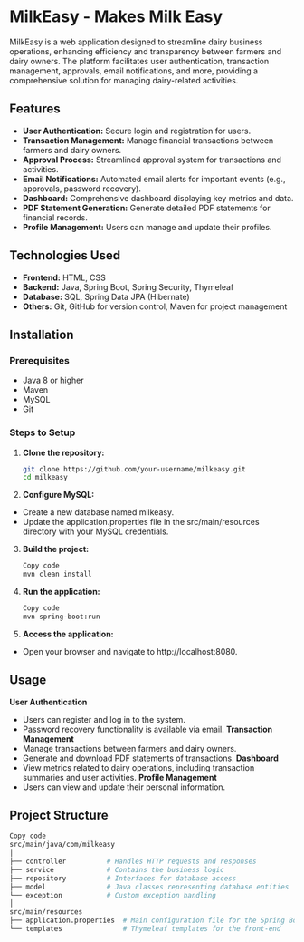 # MilkEasy - Makes Milk Easy

MilkEasy is a web application designed to streamline dairy business operations, enhancing efficiency and transparency between farmers and dairy owners. The platform facilitates user authentication, transaction management, approvals, email notifications, and more, providing a comprehensive solution for managing dairy-related activities.

## Features

- **User Authentication:** Secure login and registration for users.
- **Transaction Management:** Manage financial transactions between farmers and dairy owners.
- **Approval Process:** Streamlined approval system for transactions and activities.
- **Email Notifications:** Automated email alerts for important events (e.g., approvals, password recovery).
- **Dashboard:** Comprehensive dashboard displaying key metrics and data.
- **PDF Statement Generation:** Generate detailed PDF statements for financial records.
- **Profile Management:** Users can manage and update their profiles.

## Technologies Used

- **Frontend:** HTML, CSS
- **Backend:** Java, Spring Boot, Spring Security, Thymeleaf
- **Database:** SQL, Spring Data JPA (Hibernate)
- **Others:** Git, GitHub for version control, Maven for project management

## Installation

### Prerequisites

- Java 8 or higher
- Maven
- MySQL
- Git

### Steps to Setup

1. **Clone the repository:**
   ```sh
   git clone https://github.com/your-username/milkeasy.git
   cd milkeasy
   
2. **Configure MySQL:**
- Create a new database named milkeasy.
- Update the application.properties file in the src/main/resources directory with your MySQL credentials.

3. **Build the project:**
   ```sh
   Copy code
   mvn clean install

4. **Run the application:**
   ```sh
   Copy code
   mvn spring-boot:run

5. **Access the application:**

- Open your browser and navigate to http://localhost:8080.

## Usage
**User Authentication**
- Users can register and log in to the system.
- Password recovery functionality is available via email.
**Transaction Management**
- Manage transactions between farmers and dairy owners.
- Generate and download PDF statements of transactions.
**Dashboard**
- View metrics related to dairy operations, including transaction summaries and user activities.
**Profile Management**
- Users can view and update their personal information.

## Project Structure
   ```bash
   Copy code
   src/main/java/com/milkeasy
│
├── controller          # Handles HTTP requests and responses
├── service             # Contains the business logic
├── repository          # Interfaces for database access
├── model               # Java classes representing database entities
└── exception           # Custom exception handling
│
src/main/resources
├── application.properties  # Main configuration file for the Spring Boot application
└── templates               # Thymeleaf templates for the front-end
